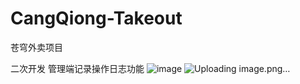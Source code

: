 # CangQiong-Takeout
 苍穹外卖项目

二次开发 管理端记录操作日志功能
![image](https://github.com/user-attachments/assets/b804c92c-4635-4464-8f03-cb6bf7271bea)
![Uploading image.png…]()

